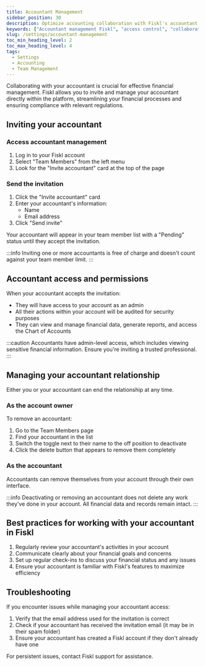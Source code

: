 ```yaml
---
title: Accountant Management
sidebar_position: 30
description: Optimize accounting collaboration with Fiskl's accountant access management. Control permissions and streamline financial processes.
keywords: ["Accountant management Fiskl", "access control", "collaboration tools", "accounting permissions"]
slug: /settings/accountant-management
toc_min_heading_level: 2
toc_max_heading_level: 4
tags:
  - Settings
  - Accounting
  - Team Management
---
```


Collaborating with your accountant is crucial for effective financial management. Fiskl allows you to invite and manage your accountant directly within the platform, streamlining your financial processes and ensuring compliance with relevant regulations.

## Inviting your accountant

### Access accountant management

1. Log in to your Fiskl account
2. Select "Team Members" from the left menu
3. Look for the "Invite accountant" card at the top of the page

### Send the invitation

1. Click the "Invite accountant" card
2. Enter your accountant's information:
   - Name
   - Email address
3. Click "Send invite"

Your accountant will appear in your team member list with a "Pending" status until they accept the invitation.

:::info
Inviting one or more accountants is free of charge and doesn't count against your team member limit.
:::

## Accountant access and permissions

When your accountant accepts the invitation:

- They will have access to your account as an admin
- All their actions within your account will be audited for security purposes
- They can view and manage financial data, generate reports, and access the Chart of Accounts

:::caution
Accountants have admin-level access, which includes viewing sensitive financial information. Ensure you're inviting a trusted professional.
:::

## Managing your accountant relationship

Either you or your accountant can end the relationship at any time.

### As the account owner

To remove an accountant:

1. Go to the Team Members page
2. Find your accountant in the list
3. Switch the toggle next to their name to the off position to deactivate
4. Click the delete button that appears to remove them completely

### As the accountant

Accountants can remove themselves from your account through their own interface.

:::info
Deactivating or removing an accountant does not delete any work they've done in your account. All financial data and records remain intact.
:::

## Best practices for working with your accountant in Fiskl

1. Regularly review your accountant's activities in your account
2. Communicate clearly about your financial goals and concerns
3. Set up regular check-ins to discuss your financial status and any issues
4. Ensure your accountant is familiar with Fiskl's features to maximize efficiency

## Troubleshooting

If you encounter issues while managing your accountant access:

1. Verify that the email address used for the invitation is correct
2. Check if your accountant has received the invitation email (it may be in their spam folder)
3. Ensure your accountant has created a Fiskl account if they don't already have one

For persistent issues, contact Fiskl support for assistance.

